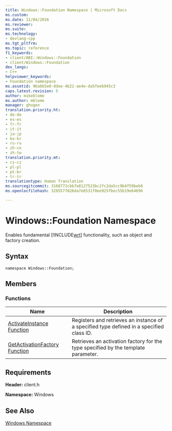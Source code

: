 ```yaml
---
title: Windows::Foundation Namespace | Microsoft Docs
ms.custom: 
ms.date: 11/04/2016
ms.reviewer: 
ms.suite: 
ms.technology:
- devlang-cpp
ms.tgt_pltfrm: 
ms.topic: reference
f1_keywords:
- client/ABI::Windows::Foundation
- client/Windows::Foundation
dev_langs:
- C++
helpviewer_keywords:
- Foundation namespace
ms.assetid: 96a6b5e0-ddee-4b21-ae4e-da5feeb945c3
caps.latest.revision: 5
author: mikeblome
ms.author: mblome
manager: ghogen
translation.priority.ht:
- de-de
- es-es
- fr-fr
- it-it
- ja-jp
- ko-kr
- ru-ru
- zh-cn
- zh-tw
translation.priority.mt:
- cs-cz
- pl-pl
- pt-br
- tr-tr
translationtype: Human Translation
ms.sourcegitcommit: 3168772cbb7e8127523bc2fc2da5cc9b4f59beb8
ms.openlocfilehash: 3285577826da7e6531f0ee925fbec55b19e64696

---
```

# Windows::Foundation Namespace
Enables fundamental [!INCLUDE[wrt](../atl/reference/includes/wrt_md.md)] functionality, such as object and factory creation.  
  
## Syntax  
  
```  
namespace Windows::Foundation;  
```  
  
## Members  
  
### Functions  
  
|Name|Description|  
|----------|-----------------|  
|[ActivateInstance Function](../windows/activateinstance-function.md)|Registers and retrieves an instance of a specified type defined in a specified class ID.|  
|[GetActivationFactory Function](../windows/getactivationfactory-function.md)|Retrieves an activation factory for the type specified by the template parameter.|  
  
## Requirements  
 **Header:** client.h  
  
 **Namespace:** Windows  
  
## See Also  
 [Windows Namespace](http://msdn.microsoft.com/en-us/45b08650-69cd-4f7f-a959-b7361476865c)


<!--HONumber=Jan17_HO2-->


